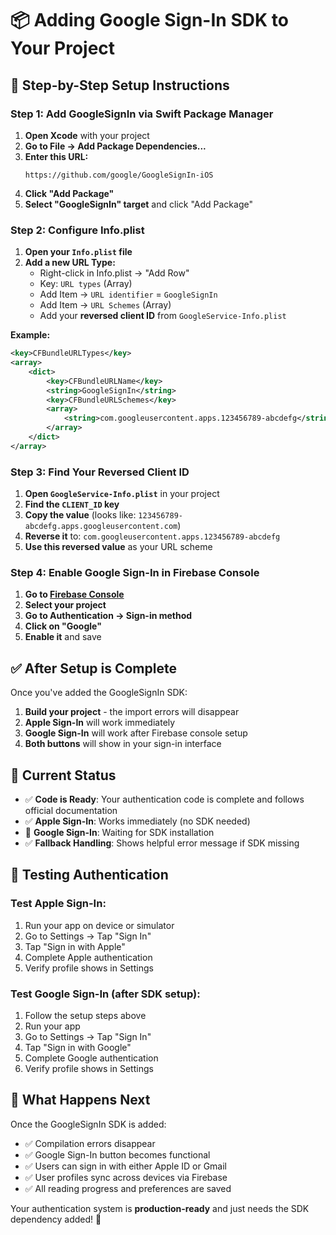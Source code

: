 # 📦 Adding Google Sign-In SDK to Your Project

## 🔧 **Step-by-Step Setup Instructions**

### **Step 1: Add GoogleSignIn via Swift Package Manager**

1. **Open Xcode** with your project
2. **Go to File → Add Package Dependencies...**
3. **Enter this URL:**
   ```
   https://github.com/google/GoogleSignIn-iOS
   ```
4. **Click "Add Package"**
5. **Select "GoogleSignIn" target** and click "Add Package"

### **Step 2: Configure Info.plist**

1. **Open your `Info.plist` file**
2. **Add a new URL Type:**
   - Right-click in Info.plist → "Add Row"
   - Key: `URL types` (Array)
   - Add Item → `URL identifier` = `GoogleSignIn`
   - Add Item → `URL Schemes` (Array)
   - Add your **reversed client ID** from `GoogleService-Info.plist`

**Example:**
```xml
<key>CFBundleURLTypes</key>
<array>
    <dict>
        <key>CFBundleURLName</key>
        <string>GoogleSignIn</string>
        <key>CFBundleURLSchemes</key>
        <array>
            <string>com.googleusercontent.apps.123456789-abcdefg</string>
        </array>
    </dict>
</array>
```

### **Step 3: Find Your Reversed Client ID**

1. **Open `GoogleService-Info.plist`** in your project
2. **Find the `CLIENT_ID` key**
3. **Copy the value** (looks like: `123456789-abcdefg.apps.googleusercontent.com`)
4. **Reverse it** to: `com.googleusercontent.apps.123456789-abcdefg`
5. **Use this reversed value** as your URL scheme

### **Step 4: Enable Google Sign-In in Firebase Console**

1. **Go to [Firebase Console](https://console.firebase.google.com)**
2. **Select your project**
3. **Go to Authentication → Sign-in method**
4. **Click on "Google"**
5. **Enable it** and save

## ✅ **After Setup is Complete**

Once you've added the GoogleSignIn SDK:

1. **Build your project** - the import errors will disappear
2. **Apple Sign-In** will work immediately
3. **Google Sign-In** will work after Firebase console setup
4. **Both buttons** will show in your sign-in interface

## 🎯 **Current Status**

- ✅ **Code is Ready**: Your authentication code is complete and follows official documentation
- ✅ **Apple Sign-In**: Works immediately (no SDK needed)
- 🔄 **Google Sign-In**: Waiting for SDK installation
- ✅ **Fallback Handling**: Shows helpful error message if SDK missing

## 🧪 **Testing Authentication**

### **Test Apple Sign-In:**
1. Run your app on device or simulator
2. Go to Settings → Tap "Sign In"  
3. Tap "Sign in with Apple"
4. Complete Apple authentication
5. Verify profile shows in Settings

### **Test Google Sign-In (after SDK setup):**
1. Follow the setup steps above
2. Run your app
3. Go to Settings → Tap "Sign In"
4. Tap "Sign in with Google"
5. Complete Google authentication
6. Verify profile shows in Settings

## 🚀 **What Happens Next**

Once the GoogleSignIn SDK is added:
- ✅ Compilation errors disappear
- ✅ Google Sign-In button becomes functional
- ✅ Users can sign in with either Apple ID or Gmail
- ✅ User profiles sync across devices via Firebase
- ✅ All reading progress and preferences are saved

Your authentication system is **production-ready** and just needs the SDK dependency added! 🎉

